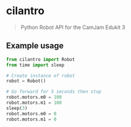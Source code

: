# cilantro
> Python Robot API for the CamJam Edukit 3

## Example usage

```python
from cilantro import Robot
from time import sleep

# Create instance of robot
robot = Robot()

# Go forward for 5 seconds then stop
robot.motors.m0 = 100
robot.motors.m1 = 100
sleep(3)
robot.motors.m0 = 0
robot.motors.m1 = 0
```
